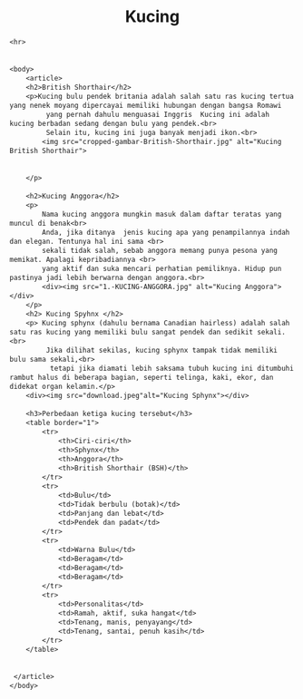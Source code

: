 

<!DOCTYPE html>
<head>  
    <title>Kucing</title>
    <h1><center> Kucing </center>
    </h1>

    <hr>
    

    <body> 
        <article>
        <h2>British Shorthair</h2>
        <p>Kucing bulu pendek britania adalah salah satu ras kucing tertua yang nenek moyang dipercayai memiliki hubungan dengan bangsa Romawi 
             yang pernah dahulu menguasai Inggris  Kucing ini adalah kucing berbadan sedang dengan bulu yang pendek.<br> 
             Selain itu, kucing ini juga banyak menjadi ikon.<br>
            <img src="cropped-gambar-British-Shorthair.jpg" alt="Kucing British Shorthair"> 


        </p>

        <h2>Kucing Anggora</h2>
        <p> 
            Nama kucing anggora mungkin masuk dalam daftar teratas yang muncul di benak<br>
            Anda, jika ditanya  jenis kucing apa yang penampilannya indah dan elegan. Tentunya hal ini sama <br>
            sekali tidak salah, sebab anggora memang punya pesona yang memikat. Apalagi kepribadiannya <br>
            yang aktif dan suka mencari perhatian pemiliknya. Hidup pun pastinya jadi lebih berwarna dengan anggora.<br>
            <div><img src="1.-KUCING-ANGGORA.jpg" alt="Kucing Anggora"></div>
        </p>
        <h2> Kucing Spyhnx </h2>
        <p> Kucing sphynx (dahulu bernama Canadian hairless) adalah salah satu ras kucing yang memiliki bulu sangat pendek dan sedikit sekali.<br>
             Jika dilihat sekilas, kucing sphynx tampak tidak memiliki bulu sama sekali,<br>
              tetapi jika diamati lebih saksama tubuh kucing ini ditumbuhi rambut halus di beberapa bagian, seperti telinga, kaki, ekor, dan didekat organ kelamin.</p>
        <div><img src="download.jpeg"alt="Kucing Sphynx"></div>

        <h3>Perbedaan ketiga kucing tersebut</h3>
        <table border="1">
            <tr>
                <th>Ciri-ciri</th>
                <th>Sphynx</th>
                <th>Anggora</th>
                <th>British Shorthair (BSH)</th>
            </tr>
            <tr>
                <td>Bulu</td>
                <td>Tidak berbulu (botak)</td>
                <td>Panjang dan lebat</td>
                <td>Pendek dan padat</td>
            </tr>
            <tr>
                <td>Warna Bulu</td>
                <td>Beragam</td>
                <td>Beragam</td>
                <td>Beragam</td>
            </tr>
            <tr>
                <td>Personalitas</td>
                <td>Ramah, aktif, suka hangat</td>
                <td>Tenang, manis, penyayang</td>
                <td>Tenang, santai, penuh kasih</td>
            </tr>
        </table>


     </article>
    </body>

</head>
